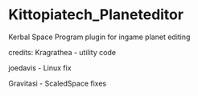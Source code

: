Kittopiatech_Planeteditor
=========================

Kerbal Space Program plugin for ingame planet editing


credits:
Kragrathea - utility code

joedavis - Linux fix

Gravitasi - ScaledSpace fixes
